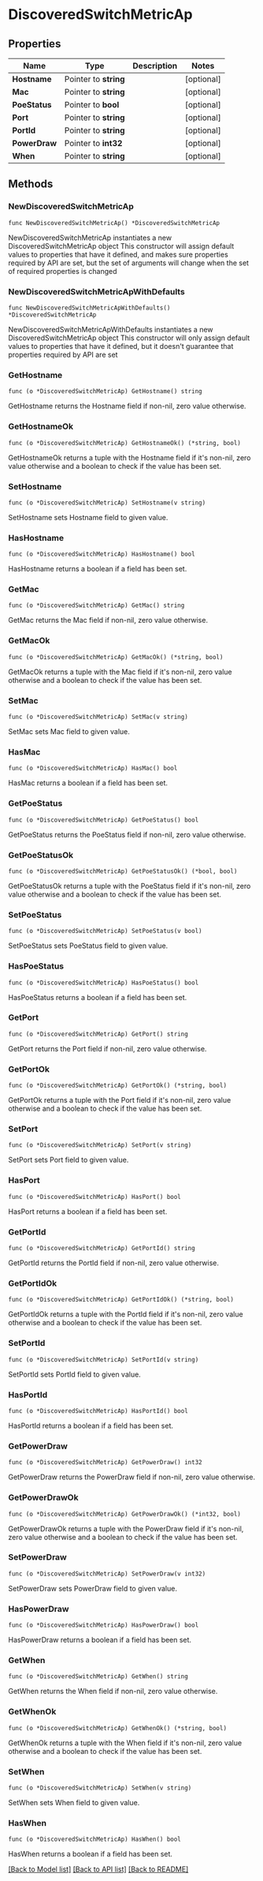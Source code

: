 # DiscoveredSwitchMetricAp

## Properties

Name | Type | Description | Notes
------------ | ------------- | ------------- | -------------
**Hostname** | Pointer to **string** |  | [optional] 
**Mac** | Pointer to **string** |  | [optional] 
**PoeStatus** | Pointer to **bool** |  | [optional] 
**Port** | Pointer to **string** |  | [optional] 
**PortId** | Pointer to **string** |  | [optional] 
**PowerDraw** | Pointer to **int32** |  | [optional] 
**When** | Pointer to **string** |  | [optional] 

## Methods

### NewDiscoveredSwitchMetricAp

`func NewDiscoveredSwitchMetricAp() *DiscoveredSwitchMetricAp`

NewDiscoveredSwitchMetricAp instantiates a new DiscoveredSwitchMetricAp object
This constructor will assign default values to properties that have it defined,
and makes sure properties required by API are set, but the set of arguments
will change when the set of required properties is changed

### NewDiscoveredSwitchMetricApWithDefaults

`func NewDiscoveredSwitchMetricApWithDefaults() *DiscoveredSwitchMetricAp`

NewDiscoveredSwitchMetricApWithDefaults instantiates a new DiscoveredSwitchMetricAp object
This constructor will only assign default values to properties that have it defined,
but it doesn't guarantee that properties required by API are set

### GetHostname

`func (o *DiscoveredSwitchMetricAp) GetHostname() string`

GetHostname returns the Hostname field if non-nil, zero value otherwise.

### GetHostnameOk

`func (o *DiscoveredSwitchMetricAp) GetHostnameOk() (*string, bool)`

GetHostnameOk returns a tuple with the Hostname field if it's non-nil, zero value otherwise
and a boolean to check if the value has been set.

### SetHostname

`func (o *DiscoveredSwitchMetricAp) SetHostname(v string)`

SetHostname sets Hostname field to given value.

### HasHostname

`func (o *DiscoveredSwitchMetricAp) HasHostname() bool`

HasHostname returns a boolean if a field has been set.

### GetMac

`func (o *DiscoveredSwitchMetricAp) GetMac() string`

GetMac returns the Mac field if non-nil, zero value otherwise.

### GetMacOk

`func (o *DiscoveredSwitchMetricAp) GetMacOk() (*string, bool)`

GetMacOk returns a tuple with the Mac field if it's non-nil, zero value otherwise
and a boolean to check if the value has been set.

### SetMac

`func (o *DiscoveredSwitchMetricAp) SetMac(v string)`

SetMac sets Mac field to given value.

### HasMac

`func (o *DiscoveredSwitchMetricAp) HasMac() bool`

HasMac returns a boolean if a field has been set.

### GetPoeStatus

`func (o *DiscoveredSwitchMetricAp) GetPoeStatus() bool`

GetPoeStatus returns the PoeStatus field if non-nil, zero value otherwise.

### GetPoeStatusOk

`func (o *DiscoveredSwitchMetricAp) GetPoeStatusOk() (*bool, bool)`

GetPoeStatusOk returns a tuple with the PoeStatus field if it's non-nil, zero value otherwise
and a boolean to check if the value has been set.

### SetPoeStatus

`func (o *DiscoveredSwitchMetricAp) SetPoeStatus(v bool)`

SetPoeStatus sets PoeStatus field to given value.

### HasPoeStatus

`func (o *DiscoveredSwitchMetricAp) HasPoeStatus() bool`

HasPoeStatus returns a boolean if a field has been set.

### GetPort

`func (o *DiscoveredSwitchMetricAp) GetPort() string`

GetPort returns the Port field if non-nil, zero value otherwise.

### GetPortOk

`func (o *DiscoveredSwitchMetricAp) GetPortOk() (*string, bool)`

GetPortOk returns a tuple with the Port field if it's non-nil, zero value otherwise
and a boolean to check if the value has been set.

### SetPort

`func (o *DiscoveredSwitchMetricAp) SetPort(v string)`

SetPort sets Port field to given value.

### HasPort

`func (o *DiscoveredSwitchMetricAp) HasPort() bool`

HasPort returns a boolean if a field has been set.

### GetPortId

`func (o *DiscoveredSwitchMetricAp) GetPortId() string`

GetPortId returns the PortId field if non-nil, zero value otherwise.

### GetPortIdOk

`func (o *DiscoveredSwitchMetricAp) GetPortIdOk() (*string, bool)`

GetPortIdOk returns a tuple with the PortId field if it's non-nil, zero value otherwise
and a boolean to check if the value has been set.

### SetPortId

`func (o *DiscoveredSwitchMetricAp) SetPortId(v string)`

SetPortId sets PortId field to given value.

### HasPortId

`func (o *DiscoveredSwitchMetricAp) HasPortId() bool`

HasPortId returns a boolean if a field has been set.

### GetPowerDraw

`func (o *DiscoveredSwitchMetricAp) GetPowerDraw() int32`

GetPowerDraw returns the PowerDraw field if non-nil, zero value otherwise.

### GetPowerDrawOk

`func (o *DiscoveredSwitchMetricAp) GetPowerDrawOk() (*int32, bool)`

GetPowerDrawOk returns a tuple with the PowerDraw field if it's non-nil, zero value otherwise
and a boolean to check if the value has been set.

### SetPowerDraw

`func (o *DiscoveredSwitchMetricAp) SetPowerDraw(v int32)`

SetPowerDraw sets PowerDraw field to given value.

### HasPowerDraw

`func (o *DiscoveredSwitchMetricAp) HasPowerDraw() bool`

HasPowerDraw returns a boolean if a field has been set.

### GetWhen

`func (o *DiscoveredSwitchMetricAp) GetWhen() string`

GetWhen returns the When field if non-nil, zero value otherwise.

### GetWhenOk

`func (o *DiscoveredSwitchMetricAp) GetWhenOk() (*string, bool)`

GetWhenOk returns a tuple with the When field if it's non-nil, zero value otherwise
and a boolean to check if the value has been set.

### SetWhen

`func (o *DiscoveredSwitchMetricAp) SetWhen(v string)`

SetWhen sets When field to given value.

### HasWhen

`func (o *DiscoveredSwitchMetricAp) HasWhen() bool`

HasWhen returns a boolean if a field has been set.


[[Back to Model list]](../README.md#documentation-for-models) [[Back to API list]](../README.md#documentation-for-api-endpoints) [[Back to README]](../README.md)


